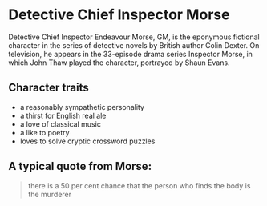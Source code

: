 # Detective Chief Inspector Morse

Detective Chief Inspector Endeavour Morse, GM, is the eponymous fictional character in the series of detective novels by British author Colin Dexter. On television, he appears in the 33-episode drama series Inspector Morse, in which John Thaw played the character, portrayed by Shaun Evans.

## Character traits

* a reasonably sympathetic personality
* a thirst for English real ale
* a love of classical music
* a like to poetry
* loves to solve cryptic crossword puzzles

## A typical quote from Morse:
> there is a 50 per cent chance that the person who finds the body is the murderer